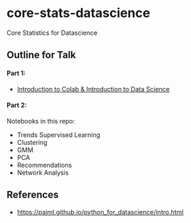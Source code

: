 # core-stats-datascience
Core Statistics for Datascience

## Outline for Talk

#### Part 1:

* [Introduction to Colab & Introduction to Data Science](https://paiml.github.io/python_for_datascience/intro.html)

#### Part 2:

Notebooks in this repo:

* Trends Supervised Learning
* Clustering
* GMM
* PCA
* Recommendations
* Network Analysis


## References

* https://paiml.github.io/python_for_datascience/intro.html
